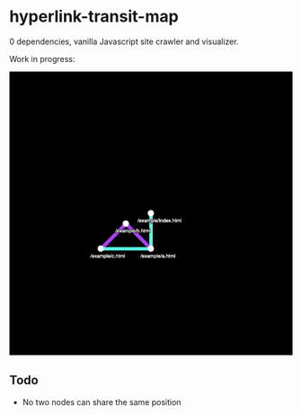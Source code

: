 # hyperlink-transit-map

0 dependencies, vanilla Javascript site crawler and visualizer.

Work in progress:

![example.png](./example.png)

## Todo

-   No two nodes can share the same position
